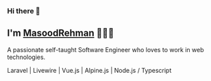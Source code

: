 ### Hi there 👋

## I'm [MasoodRehman](masoodrehman.com) 👨🏻‍💻

A passionate self-taught Software Engineer who loves to work in web technologies.

Laravel | Livewire | Vue.js | Alpine.js | Node.js / Typescript
